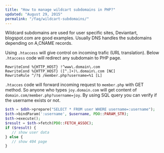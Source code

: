 ```yaml
---
title: "How to manage wildcart subdomains in PHP?"
updated: "August 29, 2015"
permalink: "/faq/wildcart-subdomains/"
---
```


Wildcard subdomains are used for user specific sites, Deviantart, blogspot.com are good examples.
Usually DNS handles the subdomains depending on A,CNAME records.

Using `.htaccess` will give control on incoming trafic (URL translation).
Below `.htaccess` code will redirect any subdomain to PHP page.

```
RewriteCond %{HTTP_HOST} !^www\.domain\.com
RewriteCond %{HTTP_HOST} ([^.]+)\.domain\.com [NC]
RewriteRule ^/?$ /member.php?username=%1 [L]
```

`.htacces` code will forward incoming request to `member.php` with GET method. So anyone who types
`joy.domain.com` will get content of `domain.com/member.php?username=joy`.
By using SQL query you can verify if the username exists or not.

```php
$sth = $dbh->prepare("SELECT * FROM user WHERE username=:username");
$sth->bindParam(':username', $username, PDO::PARAM_STR);
$sth->execute();
$result = $sth->fetch(PDO::FETCH_ASSOC);
if ($result) {
   // show user data
} else {
   // show 404 page
}
```
